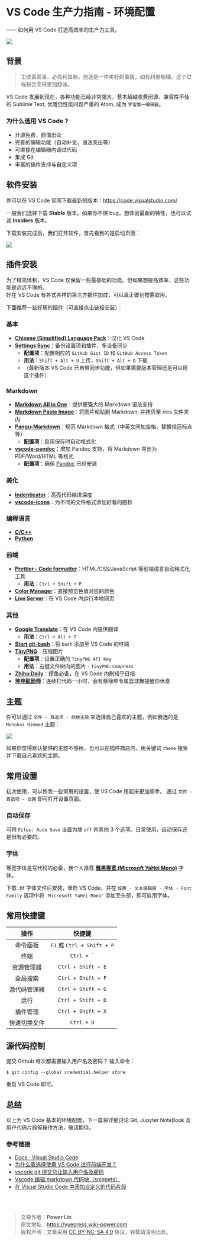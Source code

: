 # VS Code 生产力指南 - 环境配置

—— 如何用 VS Code 打造高效率的生产力工具。

![](https://wiki-media-1253965369.cos.ap-guangzhou.myqcloud.com/img/20200319135609.png)

## 背景

> 工欲善其事，必先利其器。创造是一件美好的事情，如有利器相辅，这个过程将会变得更加舒适。

VS Code 发展到现在，各种功能已经非常强大，基本超越收费闭源、兼容性不佳的 Sublime Text, 优雅但性能问题严重的 Atom, 成为 `宇宙第一编辑器`。

### 为什么选用 VS Code ?

- 开源免费，颜值出众
- 完善的编辑功能（自动补全、语法突出等）
- 可直接在编辑器内调试代码
- 集成 Git
- 丰富的插件支持与自定义项

## 软件安装

你可以在 VS Code 官网下载最新的版本：<https://code.visualstudio.com/>

一般我们选择下载 **Stable** 版本。如果你不惧 bug，想体验最新的特性，也可以试试 **Insiders** 版本。

下载安装完成后，我们打开软件，首先看到的是启动页面：

![](https://wiki-media-1253965369.cos.ap-guangzhou.myqcloud.com/img/20200318224855.png)

## 插件安装

为了精简体积，VS Code 仅保留一些最基础的功能。但如果想提高效率，这些功能是远远不够的。  
好在 VS Code 有各式各样的第三方插件加成，可以真正做到按需取用。

下面推荐一些好用的插件（可直接点击链接安装）：

### 基本

- [**Chinese (Simplified) Language Pack**](https://marketplace.visualstudio.com/items?itemName=MS-CEINTL.vscode-language-pack-zh-hans)：汉化 VS Code
- [**Settings Sync**](https://marketplace.visualstudio.com/items?itemName=Shan.code-settings-sync)：备份设置项和插件，多设备同步
  - **配置项**：配置相应的 `GitHub Gist ID` 和 `GitHub Access Token`
  - **用法**：`Shift + Alt + U` 上传，`Shift + Alt + D` 下载
  - （最新版本 VS Code 已自带同步功能，但如果需要版本管理还是可以用这个插件）

### Markdown

- [**Markdown All in One**](https://marketplace.visualstudio.com/items?itemName=yzhang.markdown-all-in-one)：提供更强大的 Markdown 语法支持
- [**Markdown Paste Image**](https://marketplace.visualstudio.com/items?itemName=onesdev.vscode-paste-image-plus)：将图片粘贴到 Markdown, 并拷贝至 /res 文件夹内
- [**Pangu-Markdown**](https://marketplace.visualstudio.com/items?itemName=xlthu.Pangu-Markdown)：规范 Markdown 格式（中英文间加空格、替换规范标点等）
  - **配置项**：启用保存时自动格式化
- [**vscode-pandoc**](https://marketplace.visualstudio.com/items?itemName=DougFinke.vscode-pandoc)：增加 Pandoc 支持，将 Markdown 导出为 PDF/Word/HTML 等格式
  - **配置项**：确保 [Pandoc](https://pandoc.org/installing.html) 已经安装

### 美化

- [**Indenticator**](https://marketplace.visualstudio.com/items?itemName=SirTori.indenticator)：高亮代码缩进深度
- [**vscode-icons**](https://marketplace.visualstudio.com/items?itemName=vscode-icons-team.vscode-icons)：为不同的文件格式添加好看的图标

### 编程语言

- [**C/C++**](https://marketplace.visualstudio.com/items?itemName=ms-vscode.cpptools)
- [**Python**](https://marketplace.visualstudio.com/items?itemName=ms-python.python)

### 前端

- [**Prettier - Code formatter**](https://marketplace.visualstudio.com/items?itemName=esbenp.prettier-vscode)：HTML/CSS/JavaScript 等前端语言自动格式化工具
  - **用法**：`Ctrl + Shift + P`
- [**Color Manager**](https://marketplace.visualstudio.com/items?itemName=RoyAction.color-manager)：直接预览色值对应的颜色
- [**Live Server**](https://marketplace.visualstudio.com/items?itemName=ritwickdey.LiveServer)：在 VS Code 内运行本地网页

### 其他

- [**Google Translate**](https://marketplace.visualstudio.com/items?itemName=hancel.google-translate)：在 VS Code 内提供翻译
  - **用法**：`Ctrl + Alt + T`
- [**Start git-bash**](https://marketplace.visualstudio.com/items?itemName=McCarter.start-git-bash)：将 `bash` 添加至 VS Code 的终端
- [**TinyPNG**](https://marketplace.visualstudio.com/items?itemName=andi1984.tinypng)：压缩图片
  - **配置项**：设置正确的 `TinyPNG API Key`
  - **用法**：右键文件树内的图片 - `TinyPNG:Compress`
- [**Zhihu Daily**](https://marketplace.visualstudio.com/items?itemName=YRM.zhihu)：摸鱼必备，在 VS Code 内刷知乎日报
- [**坤坤鼓励师**](https://marketplace.visualstudio.com/items?itemName=sakura1357.cxk)：连续打代码一小时，会有蔡徐坤专属篮球舞提醒你休息

## 主题

你可以通过 `文件 - 首选项 - 颜色主题` 来选择自己喜欢的主题，例如我选的是 `Monokai Dimmed` 主题：

![](https://wiki-media-1253965369.cos.ap-guangzhou.myqcloud.com/img/20200319132727.png)

如果你觉得默认提供的主题不够用，也可以在插件商店内，用关键词 `theme` 搜索并下载自己喜欢的主题。

## 常用设置

初次使用，可以修改一些常用的设置，使 VS Code 用起来更加顺手。
通过 `文件 - 首选项 - 设置` 即可打开设置页面。

### 自动保存

可将 `Files: Auto Save` 设置为除 `off` 外其他 3 个选项。日常使用，自动保存还是很有必要的。

### 字体

等宽字体是写代码的必备，我个人推荐 [**雅黑等宽 (Microsoft YaHei Mono)**](https://wiki-media-1253965369.cos.ap-guangzhou.myqcloud.com/doc/Microsoft-YaHei-Mono.ttf) 字体。

下载 .ttf 字体文件后安装，重启 VS Code，并在 `设置 - 文本编辑器 - 字体 - Font Family` 选项中将 `'Microsoft YaHei Mono'` 添加至头部，即可启用字体。

## 常用快捷键

|     操作     |           快捷键           |
| :----------: | :------------------------: |
|   命令面板   | `F1` 或 `Ctrl + Shift + P` |
|     终端     | <code>Ctrl + &#96;</code>  |
|  资源管理器  |     `Ctrl + Shift + E`     |
|   全局搜索   |     `Ctrl + Shift + F`     |
| 源代码管理器 |     `Ctrl + Shift + G`     |
|     运行     |     `Ctrl + Shift + D`     |
|   插件管理   |     `Ctrl + Shift + X`     |
| 快速切换文件 |         `Ctrl + D`         |

## 源代码控制

提交 Github 每次都需要输入用户名及密码？
输入命令：

```shell
$ git config --global credential.helper store
```

重启 VS Code 即可。

## 总结

以上为 VS Code 基本的环境配置，下一篇将详细讨论 Git, Jupyter NoteBook 及用户代码片段等操作方法，敬请期待。

### 参考链接

- [Docs · Visual Studio Code](https://code.visualstudio.com/docs)
- [为什么我选择使用 VS Code 进行前端开发？](https://zhuanlan.zhihu.com/p/28631442)
- [vscode git 提交总让输入用户名及密码](https://www.jianshu.com/p/8854713433c5)
- [Vscode 编辑 markdown 代码块（snippets）](https://www.jianshu.com/p/a87e9ca2d208)
- [在 Visual Studio Code 中添加自定义的代码片段](https://blog.walterlv.com/post/add-custom-code-snippet-for-vscode.html##%E5%85%B3%E4%BA%8E%E6%96%87%E4%BB%B6%E5%90%8D%E7%A7%B0)

<br />

<br />

> 文章作者：**Power Lin**  
> 原文地址：<https://vuepress.wiki-power.com>  
> 版权声明：文章采用 [CC BY-NC-SA 4.0](https://creativecommons.org/licenses/by/4.0/deed.zh) 协议，转载请注明出处。
